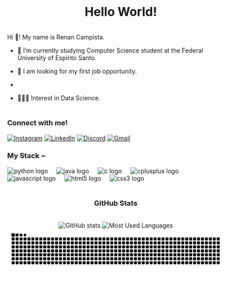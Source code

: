 <!--Title-->
<div id="user-content-toc">
  <ul align="center">
    <summary><h1 style="display: inline-block">Hello World!</h1></summary>
</div>

<!-- Presentation -->
<p>
 Hi 👋! My name is Renan Campista.

 - 🌱 I’m currently studying Computer Science student at the Federal University of Espírito Santo.
 
 - 🔭 I am looking for my first job opportunity.
 - 
 - 👨🏻‍💻 Interest in Data Science.
</p>

#

<!-- Links -->
<h3 align="left">Connect with me!</h3>

[![Instagram](https://img.shields.io/badge/Instagram-E4405F?style=for-the-badge&logo=instagram&logoColor=white)](https://www.instagram.com/renancampista/)
[![LinkedIn](https://img.shields.io/badge/LinkedIn-0077B5?style=for-the-badge&logo=linkedin&logoColor=white)](https://www.linkedin.com/in/renan-campista-4397bb2b8/)
[![Discord](https://img.shields.io/static/v1?message=Discord&logo=discord&label=&color=7289DA&logoColor=white&labelColor=&style=for-the-badge)](http://discordapp.com/users/429112399778283522)
[![Gmail](https://img.shields.io/static/v1?message=Gmail&logo=gmail&label=&color=D14836&logoColor=white&labelColor=&style=for-the-badge)](mailto:rennan.campistah@gmail.com)


<!-- Linguages -->
<h3 align="left">My Stack ~</h3>

<div align="left">
  <img src="https://cdn.jsdelivr.net/gh/devicons/devicon/icons/python/python-original.svg" height="30" alt="python logo"  />
  <img width="12" />
  <img src="https://cdn.jsdelivr.net/gh/devicons/devicon/icons/java/java-original.svg" height="30" alt="java logo"  />
  <img width="12" />
  <img src="https://cdn.jsdelivr.net/gh/devicons/devicon/icons/c/c-original.svg" height="30" alt="c logo"  />
  <img width="12" />
  <img src="https://cdn.jsdelivr.net/gh/devicons/devicon/icons/cplusplus/cplusplus-original.svg" height="30" alt="cplusplus logo"  />
  <img width="12" />
  <img src="https://cdn.jsdelivr.net/gh/devicons/devicon/icons/javascript/javascript-original.svg" height="30" alt="javascript logo"  />
  <img width="12" />
  <img src="https://cdn.jsdelivr.net/gh/devicons/devicon/icons/html5/html5-original.svg" height="30" alt="html5 logo"  />
  <img width="12" />
  <img src="https://cdn.jsdelivr.net/gh/devicons/devicon/icons/css3/css3-original.svg" height="30" alt="css3 logo"  />
</div>

#

<!-- Github stats -->
<div style="text-align: center;" align="center">
  <h3> GitHub Stats </h3>
  <br>
  <img src="https://github-readme-stats.vercel.app/api?username=RenanCampista&show_icons=true&theme=transparent&hide_title=true&show_icons=true&include_all_commits=true&count_private=true&line_height=25&border_radius=3" alt="GitHub stats">

  <a>
    <img src="https://github-readme-stats.vercel.app/api/top-langs/?username=RenanCampista&show_icons=true&theme=transparent&layout=compact&&line_height=10&card_width=290&border_radius=3" alt="Most Used Languages">
  </a>
</div>

<!-- Snake -->
<picture align="center">
  <source media="(prefers-color-scheme: dark)" srcset="https://raw.githubusercontent.com/RenanCampista/RenanCampista/output/github-contribution-grid-snake-dark.svg">
  <source media="(prefers-color-scheme: light)" srcset="https://raw.githubusercontent.com/RenanCampista/RenanCampista/output/github-contribution-grid-snake-dark.svg">
  <img align="center" alt="github contribution grid snake animation" src="https://raw.githubusercontent.com/RenanCampista/RenanCampista/output/github-contribution-grid-snake.svg">
</picture>
